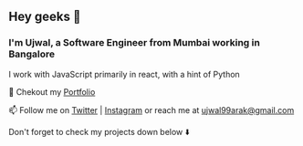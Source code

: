 
## Hey geeks 🔭

### I'm Ujwal, a Software Engineer from Mumbai working in Bangalore

I work with JavaScript primarily in react, with a hint of Python 

🧾 Chekout my [Portfolio](https://rootuj99.github.io/)

📫 Follow me on [Twitter](https://twitter.com/rootuj99) | [Instagram](https://www.instagram.com/rootuj) or reach me at ujwal99arak@gmail.com

Don't forget to check my projects down below ⬇️

